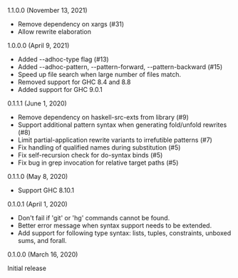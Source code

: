 
1.1.0.0 (November 13, 2021)
* Remove dependency on xargs (#31)
* Allow rewrite elaboration

1.0.0.0 (April 9, 2021)

* Added --adhoc-type flag (#13)
* Added --adhoc-pattern, --pattern-forward, --pattern-backward (#15)
* Speed up file search when large number of files match.
* Removed support for GHC 8.4 and 8.8
* Added support for GHC 9.0.1

0.1.1.1 (June 1, 2020)

* Remove dependency on haskell-src-exts from library (#9)
* Support additional pattern syntax when generating fold/unfold rewrites (#8)
* Limit partial-application rewrite variants to irrefutible patterns (#7)
* Fix handling of qualified names during substitution (#5)
* Fix self-recursion check for do-syntax binds (#5)
* Fix bug in grep invocation for relative target paths (#5)

0.1.1.0 (May 8, 2020)

* Support GHC 8.10.1

0.1.0.1 (April 1, 2020)

* Don't fail if 'git' or 'hg' commands cannot be found.
* Better error message when syntax support needs to be extended.
* Add support for following type syntax: lists, tuples, constraints,
  unboxed sums, and forall.

0.1.0.0 (March 16, 2020)

Initial release
